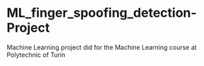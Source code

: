 # ML_finger_spoofing_detection-Project
Machine Learning project did for the Machine Learning course at Polytechnic of Turin
